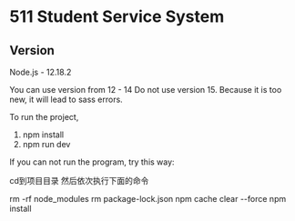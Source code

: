 511 Student Service System
====



Version
----
Node.js - 12.18.2

You can use version from 12 - 14
Do not use version 15. 
Because it is too new, 
it will lead to sass errors.

To run the project,

1. npm install
2. npm run dev


If you can not run the program, 
try this way:

cd到项目目录
然后依次执行下面的命令

rm -rf node_modules
rm package-lock.json
npm cache clear --force
npm install



